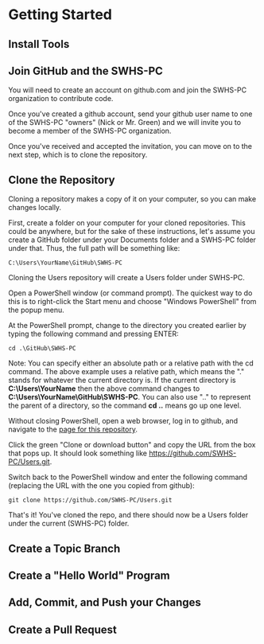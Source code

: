# Getting Started

## Install Tools

## Join GitHub and the SWHS-PC

You will need to create an account on github.com and join the SWHS-PC organization
to contribute code.

Once you've created a github account, send your github user name to one of the SWHS-PC
"owners" (Nick or Mr. Green) and we will invite you to become a member of the SWHS-PC
organization.

Once you've received and accepted the invitation, you can move on to the next step,
which is to clone the repository.

## Clone the Repository

Cloning a repository makes a copy of it on your computer, so you can make changes
locally.

First, create a folder on your computer for your cloned repositories. This could be
anywhere, but for the sake of these instructions, let's assume you create a GitHub
folder under your Documents folder and a SWHS-PC folder under that. Thus, the full
path will be something like:

    C:\Users\YourName\GitHub\SWHS-PC

Cloning the Users repository will create a Users folder under SWHS-PC.

Open a PowerShell window (or command prompt). The quickest way to do this is to
right-click the Start menu and choose "Windows PowerShell" from the popup menu.

At the PowerShell prompt, change to the directory you created earlier by typing
the following command and pressing ENTER:

    cd .\GitHub\SWHS-PC

Note: You can specify either an absolute path or a relative path with the cd command. 
The above example uses a relative path, which means the "." stands for whatever the 
current directory is. If the current directory is **C:\Users\YourName** then the above 
command changes to **C:\Users\YourName\GitHub\SWHS-PC**. You can also use ".." to 
represent the parent of a directory, so the command **cd ..** means go up one level.

Without closing PowerShell, open a web browser, log in to github, and navigate 
to the [page for this repository](https://github.com/SWHS-PC/Users).

Click the green "Clone or download button" and copy the URL from the box that
pops up. It should look something like https://github.com/SWHS-PC/Users.git.

Switch back to the PowerShell window and enter the following command (replacing
the URL with the one you copied from github):

    git clone https://github.com/SWHS-PC/Users.git

That's it! You've cloned the repo, and there should now be a Users folder under
the current (SWHS-PC) folder.

## Create a Topic Branch

## Create a "Hello World" Program

## Add, Commit, and Push your Changes

## Create a Pull Request


